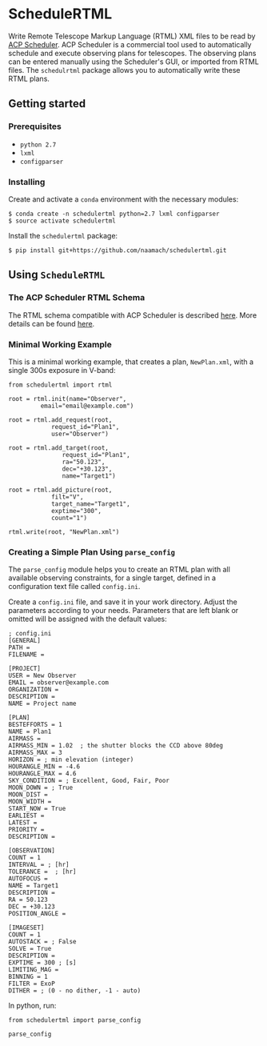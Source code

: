 # ScheduleRTML

Write Remote Telescope Markup Language (RTML) XML files to be read by [ACP Scheduler](http://scheduler.dc3.com/).
ACP Scheduler is a commercial tool used to automatically schedule and execute observing plans for telescopes.
The observing plans can be entered manually using the Scheduler's GUI, or imported from RTML files.
The `schedulrtml` package allows you to automatically write these RTML plans.

## Getting started

### Prerequisites

* `python 2.7`
* `lxml`
* `configparser`

### Installing

Create and activate a `conda` environment with the necessary modules:
```
$ conda create -n schedulertml python=2.7 lxml configparser
$ source activate schedulertml
```
Install the `schedulertml` package:
```
$ pip install git+https://github.com/naamach/schedulertml.git
```

## Using `ScheduleRTML`

### The ACP Scheduler RTML Schema

The RTML schema compatible with ACP Scheduler is described [here](http://solo.dc3.com/ar/RefDocs/HelpFiles/ACPScheduler81Help/images/rtmlschema.png).
More details can be found [here](http://solo.dc3.com/ar/RefDocs/HelpFiles/ACPScheduler81Help/ImportExport.htm#rtml).

### Minimal Working Example

This is a minimal working example, that creates a plan, `NewPlan.xml`, with a single 300s exposure in V-band:

```
from schedulertml import rtml

root = rtml.init(name="Observer",
		 email="email@example.com")

root = rtml.add_request(root,
			request_id="Plan1",
			user="Observer")

root = rtml.add_target(root,
		       request_id="Plan1",
		       ra="50.123",
		       dec="+30.123",
		       name="Target1")

root = rtml.add_picture(root,
			filt="V",
			target_name="Target1",
			exptime="300",
			count="1")

rtml.write(root, "NewPlan.xml")
```

### Creating a Simple Plan Using `parse_config`

The `parse_config` module helps you to create an RTML plan with all available observing constraints, for a single target, defined in a configuration text file called `config.ini`.

Create a `config.ini` file, and save it in your work directory. Adjust the parameters according to your needs. Parameters that are left blank or omitted will be assigned with the default values:

```
; config.ini
[GENERAL]
PATH = 
FILENAME = 

[PROJECT]
USER = New Observer
EMAIL = observer@example.com
ORGANIZATION = 
DESCRIPTION = 
NAME = Project name

[PLAN]
BESTEFFORTS = 1
NAME = Plan1
AIRMASS = 
AIRMASS_MIN = 1.02  ; the shutter blocks the CCD above 80deg
AIRMASS_MAX = 3
HORIZON = ; min elevation (integer)
HOURANGLE_MIN = -4.6
HOURANGLE_MAX = 4.6
SKY_CONDITION = ; Excellent, Good, Fair, Poor
MOON_DOWN = ; True
MOON_DIST = 
MOON_WIDTH = 
START_NOW = True
EARLIEST = 
LATEST = 
PRIORITY = 
DESCRIPTION = 

[OBSERVATION]
COUNT = 1
INTERVAL = ; [hr]
TOLERANCE =  ; [hr]
AUTOFOCUS = 
NAME = Target1
DESCRIPTION = 
RA = 50.123
DEC = +30.123
POSITION_ANGLE = 

[IMAGESET]
COUNT = 1
AUTOSTACK = ; False
SOLVE = True
DESCRIPTION = 
EXPTIME = 300 ; [s]
LIMITING_MAG = 
BINNING = 1
FILTER = ExoP
DITHER = ; (0 - no dither, -1 - auto)
```

In python, run:

```
from schedulertml import parse_config

parse_config
```


